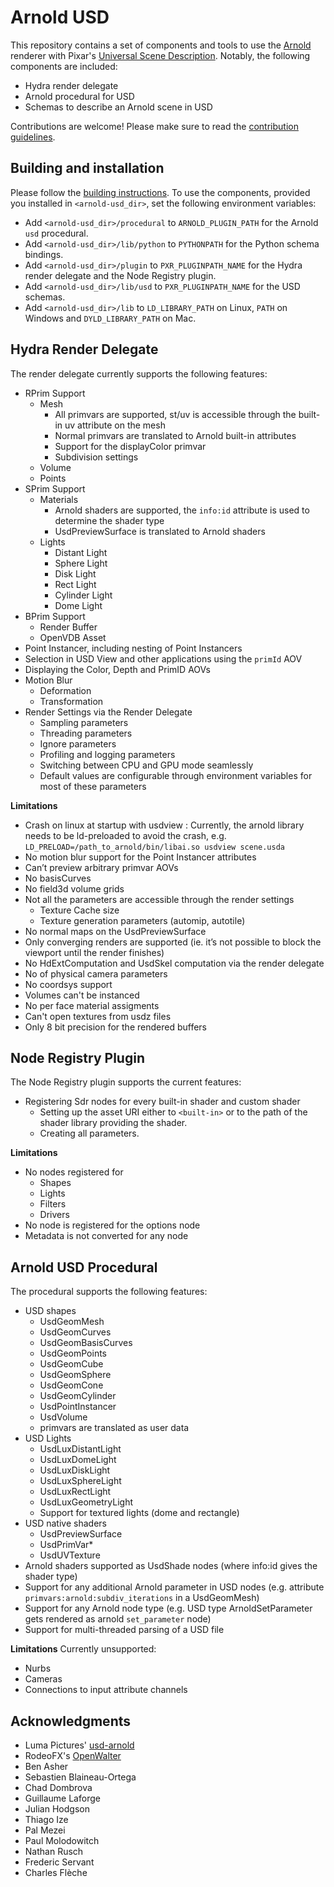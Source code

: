 Arnold USD
==========

This repository contains a set of components and tools to use the [Arnold](https://www.arnoldrenderer.com) renderer with Pixar's [Universal Scene Description](https://github.com/PixarAnimationStudios/USD). Notably, the following components are included:

- Hydra render delegate
- Arnold procedural for USD
- Schemas to describe an Arnold scene in USD

Contributions are welcome! Please make sure to read the [contribution guidelines](CONTRIBUTING.md).


## Building and installation

Please follow the [building instructions](docs/building.md). To use the components, provided you installed in `<arnold-usd_dir>`, set the following environment variables:

- Add `<arnold-usd_dir>/procedural` to `ARNOLD_PLUGIN_PATH` for the Arnold `usd` procedural.
- Add `<arnold-usd_dir>/lib/python` to `PYTHONPATH` for the Python schema bindings.
- Add `<arnold-usd_dir>/plugin` to `PXR_PLUGINPATH_NAME` for the Hydra render delegate and the Node Registry plugin.
- Add `<arnold-usd_dir>/lib/usd` to `PXR_PLUGINPATH_NAME` for the USD schemas.
- Add `<arnold-usd_dir>/lib` to `LD_LIBRARY_PATH` on Linux, `PATH` on Windows and `DYLD_LIBRARY_PATH` on Mac.


## Hydra Render Delegate

The render delegate currently supports the following features:

- RPrim Support
    - Mesh
        - All primvars are supported, st/uv is accessible through the built-in uv attribute on the mesh
        - Normal primvars are translated to Arnold built-in attributes
        - Support for the displayColor primvar
        - Subdivision settings
    - Volume
    - Points
- SPrim Support
    - Materials
        - Arnold shaders are supported, the `info:id` attribute is used to determine the shader type
        - UsdPreviewSurface is translated to Arnold shaders
    - Lights
        - Distant Light
        - Sphere Light
        - Disk Light
        - Rect Light
        - Cylinder Light
        - Dome Light
- BPrim Support
    - Render Buffer
    - OpenVDB Asset
- Point Instancer, including nesting of Point Instancers
- Selection in USD View and other applications using the `primId` AOV
- Displaying the Color, Depth and PrimID AOVs
- Motion Blur
    - Deformation
    - Transformation
- Render Settings via the Render Delegate
    - Sampling parameters
    - Threading parameters
    - Ignore parameters
    - Profiling and logging parameters
    - Switching between CPU and GPU mode seamlessly
    - Default values are configurable through environment variables for most of these parameters

**Limitations**
- Crash on linux at startup with usdview : Currently, the arnold library needs to be ld-preloaded to avoid the crash, e.g. `LD_PRELOAD=/path_to_arnold/bin/libai.so usdview scene.usda`
- No motion blur support for the Point Instancer attributes
- Can’t preview arbitrary primvar AOVs
- No basisCurves
- No field3d volume grids
- Not all the parameters are accessible through the render settings
    - Texture Cache size
    - Texture generation parameters (automip, autotile)
- No normal maps on the UsdPreviewSurface
- Only converging renders are supported (ie. it’s not possible to block the viewport until the render finishes)
- No HdExtComputation and UsdSkel computation via the render delegate
- No of physical camera parameters
- No coordsys support
- Volumes can't be instanced
- No per face material assigments
- Can't open textures from usdz files
- Only 8 bit precision for the rendered buffers

## Node Registry Plugin

The Node Registry plugin supports the current features:
- Registering Sdr nodes for every built-in shader and custom shader
    - Setting up the asset URI either to `<built-in>` or to the path of the shader library providing the shader.
    - Creating all parameters.

**Limitations**
- No nodes registered for
    - Shapes
    - Lights
    - Filters
    - Drivers
- No node is registered for the options node
- Metadata is not converted for any node

## Arnold USD Procedural

The procedural supports the following features:

- USD shapes
    - UsdGeomMesh
    - UsdGeomCurves
    - UsdGeomBasisCurves
    - UsdGeomPoints
    - UsdGeomCube
    - UsdGeomSphere
    - UsdGeomCone
    - UsdGeomCylinder
    - UsdPointInstancer
    - UsdVolume
    - primvars are translated as user data
- USD Lights
    - UsdLuxDistantLight
    - UsdLuxDomeLight
    - UsdLuxDiskLight
    - UsdLuxSphereLight
    - UsdLuxRectLight
    - UsdLuxGeometryLight
    - Support for textured lights (dome and rectangle)
- USD native shaders
    - UsdPreviewSurface
    - UsdPrimVar*
    - UsdUVTexture
- Arnold shaders supported as UsdShade nodes (where info:id gives the shader type)
- Support for any additional Arnold parameter in USD nodes (e.g. attribute `primvars:arnold:subdiv_iterations` in a UsdGeomMesh)
- Support for any Arnold node type (e.g. USD type ArnoldSetParameter gets rendered as arnold `set_parameter` node)
- Support for multi-threaded parsing of a USD file

**Limitations**
Currently unsupported:
- Nurbs
- Cameras
- Connections to input attribute channels

## Acknowledgments

- Luma Pictures' [usd-arnold](https://github.com/LumaPictures/usd-arnold)
- RodeoFX's [OpenWalter](https://github.com/rodeofx/OpenWalter)
- Ben Asher
- Sebastien Blaineau-Ortega
- Chad Dombrova
- Guillaume Laforge
- Julian Hodgson
- Thiago Ize
- Pal Mezei
- Paul Molodowitch
- Nathan Rusch
- Frederic Servant
- Charles Flèche
